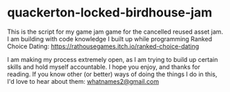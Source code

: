 # quackerton-locked-birdhouse-jam

This is the script for my game jam game for the cancelled reused asset jam. I am building with code knowledge I built up while programming Ranked Choice Dating: https://rathousegames.itch.io/ranked-choice-dating

I am making my process extremely open, as I am trying to build up certain skills and hold myself accountable. I hope you enjoy, and thanks for reading. If you know other (or better) ways of doing the things I do in this, I'd love to hear about them: whatnames2@gmail.com
